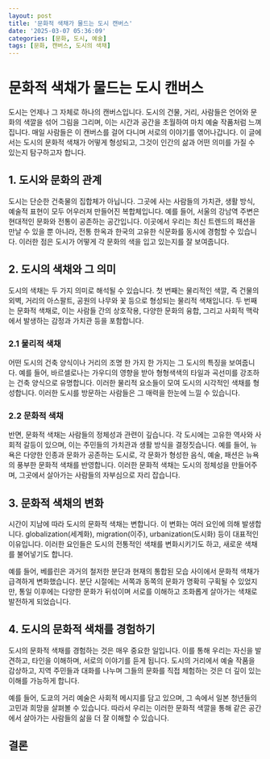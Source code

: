 ```yaml
---
layout: post
title: '문화적 색채가 물드는 도시 캔버스'
date: '2025-03-07 05:36:09'
categories: [문화, 도시, 예술]
tags: [문화, 캔버스, 도시의 색채]
---
```


# 문화적 색채가 물드는 도시 캔버스

도시는 언제나 그 자체로 하나의 캔버스입니다. 도시의 건물, 거리, 사람들은 언어와 문화의 색깔을 섞어 그림을 그리며, 이는 시간과 공간을 초월하여 마치 예술 작품처럼 느껴집니다. 매일 사람들은 이 캔버스를 걸어 다니며 서로의 이야기를 엮어나갑니다. 이 글에서는 도시의 문화적 색채가 어떻게 형성되고, 그것이 인간의 삶과 어떤 의미를 가질 수 있는지 탐구하고자 합니다.

## 1. 도시와 문화의 관계

도시는 단순한 건축물의 집합체가 아닙니다. 그곳에 사는 사람들의 가치관, 생활 방식, 예술적 표현이 모두 어우러져 만들어진 복합체입니다. 예를 들어, 서울의 강남역 주변은 현대적인 문화와 전통이 공존하는 공간입니다. 이곳에서 우리는 최신 트렌드의 패션을 만날 수 있을 뿐 아니라, 전통 한옥과 한국의 고유한 식문화를 동시에 경험할 수 있습니다. 이러한 점은 도시가 어떻게 각 문화의 색을 입고 있는지를 잘 보여줍니다.

## 2. 도시의 색채와 그 의미

도시의 색채는 두 가지 의미로 해석될 수 있습니다. 첫 번째는 물리적인 색깔, 즉 건물의 외벽, 거리의 아스팔트, 공원의 나무와 꽃 등으로 형성되는 물리적 색채입니다. 두 번째는 문화적 색채로, 이는 사람들 간의 상호작용, 다양한 문화의 융합, 그리고 사회적 맥락에서 발생하는 감정과 가치관 등을 포함합니다.

### 2.1 물리적 색채

어떤 도시의 건축 양식이나 거리의 조명 한 가지 한 가지는 그 도시의 특징을 보여줍니다. 예를 들어, 바르셀로나는 가우디의 영향을 받아 형형색색의 타일과 곡선미를 강조하는 건축 양식으로 유명합니다. 이러한 물리적 요소들이 모여 도시의 시각적인 색채를 형성합니다. 이러한 도시를 방문하는 사람들은 그 매력을 한눈에 느낄 수 있습니다.

### 2.2 문화적 색채

반면, 문화적 색채는 사람들의 정체성과 관련이 깊습니다. 각 도시에는 고유한 역사와 사회적 갈등이 있으며, 이는 주민들의 가치관과 생활 방식을 결정짓습니다. 예를 들어, 뉴욕은 다양한 인종과 문화가 공존하는 도시로, 각 문화가 형성한 음식, 예술, 패션은 뉴욕의 풍부한 문화적 색채를 반영합니다. 이러한 문화적 색채는 도시의 정체성을 만들어주며, 그곳에서 살아가는 사람들의 자부심으로 자리 잡습니다.

## 3. 문화적 색채의 변화

시간이 지남에 따라 도시의 문화적 색채는 변합니다. 이 변화는 여러 요인에 의해 발생합니다. globalization(세계화), migration(이주), urbanization(도시화) 등이 대표적인 이유입니다. 이러한 요인들은 도시의 전통적인 색채를 변화시키기도 하고, 새로운 색채를 불어넣기도 합니다.

예를 들어, 베를린은 과거의 철저한 분단과 현재의 통합된 모습 사이에서 문화적 색채가 급격하게 변화했습니다. 분단 시절에는 서쪽과 동쪽의 문화가 명확히 구획될 수 있었지만, 통일 이후에는 다양한 문화가 뒤섞이며 서로를 이해하고 조화롭게 살아가는 색채로 발전하게 되었습니다.

## 4. 도시의 문화적 색채를 경험하기

도시의 문화적 색채를 경험하는 것은 매우 중요한 일입니다. 이를 통해 우리는 자신을 발견하고, 타인을 이해하며, 서로의 이야기를 듣게 됩니다. 도시의 거리에서 예술 작품을 감상하고, 지역 주민들과 대화를 나누며 그들의 문화를 직접 체험하는 것은 더 깊이 있는 이해를 가능하게 합니다.  

예를 들어, 도쿄의 거리 예술은 사회적 메시지를 담고 있으며, 그 속에서 일본 청년들의 고민과 희망을 살펴볼 수 있습니다. 따라서 우리는 이러한 문화적 색깔을 통해 같은 공간에서 살아가는 사람들의 삶을 더 잘 이해할 수 있습니다.

## 결론

